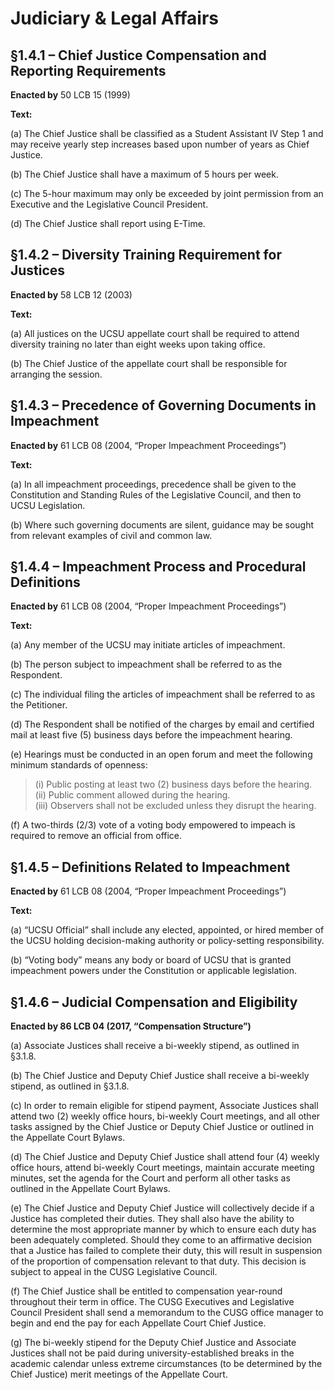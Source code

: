 # Judiciary & Legal Affairs

## §1.4.1 – Chief Justice Compensation and Reporting Requirements

**Enacted by** 50 LCB 15 (1999)

**Text:**

(a) The Chief Justice shall be classified as a Student Assistant IV Step 1 and may receive yearly step increases based upon number of years as Chief Justice.

(b) The Chief Justice shall have a maximum of 5 hours per week.

(c) The 5-hour maximum may only be exceeded by joint permission from an Executive and the Legislative Council President.

(d) The Chief Justice shall report using E-Time.


## §1.4.2 – Diversity Training Requirement for Justices

**Enacted by** 58 LCB 12 (2003)

**Text:**

(a) All justices on the UCSU appellate court shall be required to attend diversity training no later than eight weeks upon taking office.

(b) The Chief Justice of the appellate court shall be responsible for arranging the session.


## §1.4.3 – Precedence of Governing Documents in Impeachment

**Enacted by** 61 LCB 08 (2004, “Proper Impeachment Proceedings”)

**Text:**

(a) In all impeachment proceedings, precedence shall be given to the Constitution and Standing Rules of the Legislative Council, and then to UCSU Legislation.

(b) Where such governing documents are silent, guidance may be sought from relevant examples of civil and common law.

## §1.4.4 – Impeachment Process and Procedural Definitions

**Enacted by** 61 LCB 08 (2004, “Proper Impeachment Proceedings”)

**Text:**

(a) Any member of the UCSU may initiate articles of impeachment.

(b) The person subject to impeachment shall be referred to as the Respondent.

(c) The individual filing the articles of impeachment shall be referred to as the Petitioner.

(d) The Respondent shall be notified of the charges by email and certified mail at least five (5) business days before the impeachment hearing.

(e) Hearings must be conducted in an open forum and meet the following minimum standards of openness:

> (i) Public posting at least two (2) business days before the hearing.  
> (ii) Public comment allowed during the hearing.  
> (iii) Observers shall not be excluded unless they disrupt the hearing.

(f) A two-thirds (2/3) vote of a voting body empowered to impeach is required to remove an official from office.

## §1.4.5 – Definitions Related to Impeachment

**Enacted by** 61 LCB 08 (2004, “Proper Impeachment Proceedings”)

**Text:**

(a) “UCSU Official” shall include any elected, appointed, or hired member of the UCSU holding decision-making authority or policy-setting responsibility.

(b) “Voting body” means any body or board of UCSU that is granted impeachment powers under the Constitution or applicable legislation.


## §1.4.6 – Judicial Compensation and Eligibility  
**Enacted by 86 LCB 04 (2017, “Compensation Structure”)**

(a) Associate Justices shall receive a bi-weekly stipend, as outlined in §3.1.8.  

(b) The Chief Justice and Deputy Chief Justice shall receive a bi-weekly stipend, as outlined in §3.1.8.  

(c) In order to remain eligible for stipend payment, Associate Justices shall attend two (2) weekly office hours, bi-weekly Court meetings, and all other tasks assigned by the Chief Justice or Deputy Chief Justice or outlined in the Appellate Court Bylaws.

(d) The Chief Justice and Deputy Chief Justice shall attend four (4) weekly office hours, attend bi-weekly Court meetings, maintain accurate meeting minutes, set the agenda for the Court and perform all other tasks as outlined in the Appellate Court Bylaws.    

(e) The Chief Justice and Deputy Chief Justice will collectively decide if a Justice has completed their duties. They shall also have the ability to determine the most appropriate manner by which to ensure each duty has been adequately completed. Should they come to an affirmative decision that a Justice has failed to complete their duty, this will result in suspension of the proportion of compensation relevant to that duty. This decision is subject to appeal in the CUSG Legislative Council.      

(f) The Chief Justice shall be entitled to compensation year-round throughout their term in office. The CUSG Executives and Legislative Council President shall send a memorandum to the CUSG office manager to begin and end the pay for each Appellate Court Chief Justice.  

(g) The bi-weekly stipend for the Deputy Chief Justice and Associate Justices shall not be paid during university-established breaks in the academic calendar unless extreme circumstances (to be determined by the Chief Justice) merit meetings of the Appellate Court.

